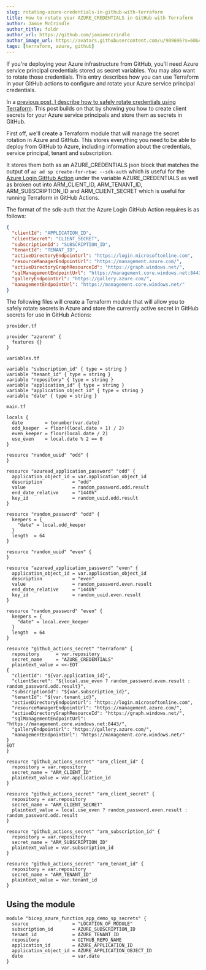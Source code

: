 ```yaml
---
slug: rotating-azure-credentials-in-github-with-terraform
title: How to rotate your AZURE_CREDENTIALS in GitHub with Terraform
author: Jamie McCrindle
author_title: foldr
author_url: https://github.com/jamiemccrindle
author_image_url: https://avatars.githubusercontent.com/u/909696?s=60&v=4
tags: [terraform, azure, github]
---
```


If you're deploying your Azure infrastructure from GitHub, you'll need Azure service principal credentials stored as secret variables.
You may also want to rotate those credentials. This entry describes how you can use Terraform in your GitHub actions to configure
and rotate your Azure service principal credentials.

In a [previous post, I describe how to safely rotate credentials using Terraform](https://foldr.uk/terraform-rotate-secrets). This post
builds on that by showing you how to create client secrets for your Azure service principals and store them as secrets in GitHub.

First off, we'll create a Terraform module that will manage the secret rotation in Azure and GitHub. This stores everything you need
to be able to deploy from GitHub to Azure, including information about the credentials, service principal, tenant and subscription.

It stores them both as an AZURE_CREDENTIALS json block that matches the output of `az ad sp create-for-rbac --sdk-auth` which is
useful for the [Azure Login GitHub Action](https://github.com/marketplace/actions/azure-login) under the variable AZURE_CREDENTIALS
as well as broken out into ARM_CLIENT_ID, ARM_TENANT_ID, ARM_SUBSCRIPTION_ID and ARM_CLIENT_SECRET which is useful for running
Terraform in GitHub Actions.

The format of the sdk-auth that the Azure Login GitHub Action requires is as follows:

```json
{
  "clientId": "APPLICATION_ID",
  "clientSecret": "CLIENT_SECRET",
  "subscriptionId": "SUBSCRIPTION_ID",
  "tenantId": "TENANT_ID",
  "activeDirectoryEndpointUrl": "https://login.microsoftonline.com",
  "resourceManagerEndpointUrl": "https://management.azure.com/",
  "activeDirectoryGraphResourceId": "https://graph.windows.net/",
  "sqlManagementEndpointUrl": "https://management.core.windows.net:8443/",
  "galleryEndpointUrl": "https://gallery.azure.com/",
  "managementEndpointUrl": "https://management.core.windows.net/"
}
```

The following files will create a Terraform module that will allow you to safely rotate secrets in Azure and store the currently
active secret in GitHub secrets for use in GitHub Actions:

`provider.tf`

```hcl
provider "azurerm" {
  features {}
}
```

`variables.tf`

```hcl
variable "subscription_id" { type = string }
variable "tenant_id" { type = string }
variable "repository" { type = string }
variable "application_id" { type = string }
variable "application_object_id" { type = string }
variable "date" { type = string }
```

`main.tf`

```hcl
locals {
  date        = tonumber(var.date)
  odd_keeper  = floor((local.date + 1) / 2)
  even_keeper = floor(local.date / 2)
  use_even    = local.date % 2 == 0
}

resource "random_uuid" "odd" {
}

resource "azuread_application_password" "odd" {
  application_object_id = var.application_object_id
  description           = "odd"
  value                 = random_password.odd.result
  end_date_relative     = "1440h"
  key_id                = random_uuid.odd.result
}

resource "random_password" "odd" {
  keepers = {
    "date" = local.odd_keeper
  }
  length  = 64
}

resource "random_uuid" "even" {
}

resource "azuread_application_password" "even" {
  application_object_id = var.application_object_id
  description           = "even"
  value                 = random_password.even.result
  end_date_relative     = "1440h"
  key_id                = random_uuid.even.result
}

resource "random_password" "even" {
  keepers = {
    "date" = local.even_keeper
  }
  length  = 64
}

resource "github_actions_secret" "terraform" {
  repository      = var.repository
  secret_name     = "AZURE_CREDENTIALS"
  plaintext_value = <<-EOT
{
  "clientId": "${var.application_id}",
  "clientSecret": "${local.use_even ? random_password.even.result : random_password.odd.result}",
  "subscriptionId": "${var.subscription_id}",
  "tenantId": "${var.tenant_id}",
  "activeDirectoryEndpointUrl": "https://login.microsoftonline.com",
  "resourceManagerEndpointUrl": "https://management.azure.com/",
  "activeDirectoryGraphResourceId": "https://graph.windows.net/",
  "sqlManagementEndpointUrl": "https://management.core.windows.net:8443/",
  "galleryEndpointUrl": "https://gallery.azure.com/",
  "managementEndpointUrl": "https://management.core.windows.net/"
}
EOT
}

resource "github_actions_secret" "arm_client_id" {
  repository = var.repository
  secret_name = "ARM_CLIENT_ID"
  plaintext_value = var.application_id
}

resource "github_actions_secret" "arm_client_secret" {
  repository = var.repository
  secret_name = "ARM_CLIENT_SECRET"
  plaintext_value = local.use_even ? random_password.even.result : random_password.odd.result
}

resource "github_actions_secret" "arm_subscription_id" {
  repository = var.repository
  secret_name = "ARM_SUBSCRIPTION_ID"
  plaintext_value = var.subscription_id
}

resource "github_actions_secret" "arm_tenant_id" {
  repository = var.repository
  secret_name = "ARM_TENANT_ID"
  plaintext_value = var.tenant_id
}
```

## Using the module

```hcl
module "bicep_azure_function_app_demo_sp_secrets" {
  source                = "LOCATION_OF_MODULE"
  subscription_id       = AZURE_SUBSCRIPTION_ID
  tenant_id             = AZURE_TENANT_ID
  repository            = GITHUB_REPO_NAME
  application_id        = AZURE_APPLICATION_ID
  application_object_id = AZURE_APPLICATION_OBJECT_ID
  date                  = var.date
}
```